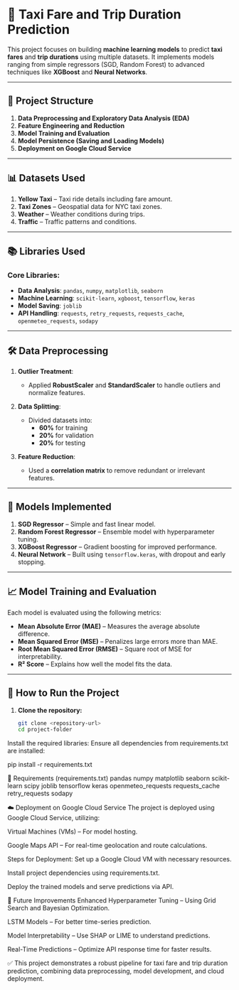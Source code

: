 # 🚕 Taxi Fare and Trip Duration Prediction  

This project focuses on building **machine learning models** to predict **taxi fares** and **trip durations** using multiple datasets. It implements models ranging from simple regressors (SGD, Random Forest) to advanced techniques like **XGBoost** and **Neural Networks**.  

---

## 📁 Project Structure  

1. **Data Preprocessing and Exploratory Data Analysis (EDA)**  
2. **Feature Engineering and Reduction**  
3. **Model Training and Evaluation**  
4. **Model Persistence (Saving and Loading Models)**  
5. **Deployment on Google Cloud Service**  

---

## 📊 Datasets Used  

1. **Yellow Taxi** – Taxi ride details including fare amount.  
2. **Taxi Zones** – Geospatial data for NYC taxi zones.  
3. **Weather** – Weather conditions during trips.  
4. **Traffic** – Traffic patterns and conditions.  

---

## 📚 Libraries Used  

### Core Libraries:  
- **Data Analysis**: `pandas`, `numpy`, `matplotlib`, `seaborn`  
- **Machine Learning**: `scikit-learn`, `xgboost`, `tensorflow`, `keras`  
- **Model Saving**: `joblib`  
- **API Handling**: `requests`, `retry_requests`, `requests_cache`, `openmeteo_requests`, `sodapy`  

---

## 🛠️ Data Preprocessing  

1. **Outlier Treatment**:  
   - Applied **RobustScaler** and **StandardScaler** to handle outliers and normalize features.  

2. **Data Splitting**:  
   - Divided datasets into:  
     - **60%** for training  
     - **20%** for validation  
     - **20%** for testing  

3. **Feature Reduction**:  
   - Used a **correlation matrix** to remove redundant or irrelevant features.  

---

## 🤖 Models Implemented  

1. **SGD Regressor** – Simple and fast linear model.  
2. **Random Forest Regressor** – Ensemble model with hyperparameter tuning.  
3. **XGBoost Regressor** – Gradient boosting for improved performance.  
4. **Neural Network** – Built using `tensorflow.keras`, with dropout and early stopping.  

---

## 📈 Model Training and Evaluation  

Each model is evaluated using the following metrics:  

- **Mean Absolute Error (MAE)** – Measures the average absolute difference.  
- **Mean Squared Error (MSE)** – Penalizes large errors more than MAE.  
- **Root Mean Squared Error (RMSE)** – Square root of MSE for interpretability.  
- **R² Score** – Explains how well the model fits the data.  

---

## 🚀 How to Run the Project  

1. **Clone the repository:**  
   ```bash
   git clone <repository-url>
   cd project-folder

Install the required libraries:
Ensure all dependencies from requirements.txt are installed:

pip install -r requirements.txt

🧰 Requirements (requirements.txt)
pandas
numpy
matplotlib
seaborn
scikit-learn
scipy
joblib
tensorflow
keras
openmeteo_requests
requests_cache
retry_requests
sodapy

☁️ Deployment on Google Cloud Service
The project is deployed using Google Cloud Service, utilizing:

Virtual Machines (VMs) – For model hosting.

Google Maps API – For real-time geolocation and route calculations.

Steps for Deployment:
Set up a Google Cloud VM with necessary resources.

Install project dependencies using requirements.txt.

Deploy the trained models and serve predictions via API.

📌 Future Improvements
Enhanced Hyperparameter Tuning – Using Grid Search and Bayesian Optimization.

LSTM Models – For better time-series prediction.

Model Interpretability – Use SHAP or LIME to understand predictions.

Real-Time Predictions – Optimize API response time for faster results.

✅ This project demonstrates a robust pipeline for taxi fare and trip duration prediction, combining data preprocessing, model development, and cloud deployment.